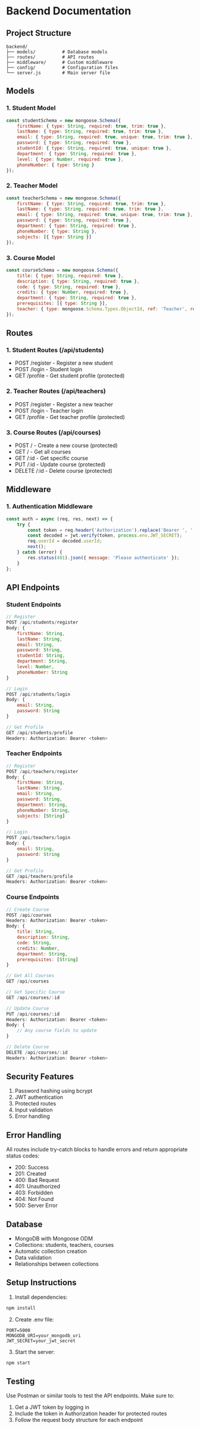 # Backend Documentation

## Project Structure
```
backend/
├── models/          # Database models
├── routes/          # API routes
├── middleware/      # Custom middleware
├── config/          # Configuration files
└── server.js        # Main server file
```

## Models

### 1. Student Model
```javascript
const studentSchema = new mongoose.Schema({
    firstName: { type: String, required: true, trim: true },
    lastName: { type: String, required: true, trim: true },
    email: { type: String, required: true, unique: true, trim: true },
    password: { type: String, required: true },
    studentId: { type: String, required: true, unique: true },
    department: { type: String, required: true },
    level: { type: Number, required: true },
    phoneNumber: { type: String }
});
```

### 2. Teacher Model
```javascript
const teacherSchema = new mongoose.Schema({
    firstName: { type: String, required: true, trim: true },
    lastName: { type: String, required: true, trim: true },
    email: { type: String, required: true, unique: true, trim: true },
    password: { type: String, required: true },
    department: { type: String, required: true },
    phoneNumber: { type: String },
    subjects: [{ type: String }]
});
```

### 3. Course Model
```javascript
const courseSchema = new mongoose.Schema({
    title: { type: String, required: true },
    description: { type: String, required: true },
    code: { type: String, required: true },
    credits: { type: Number, required: true },
    department: { type: String, required: true },
    prerequisites: [{ type: String }],
    teacher: { type: mongoose.Schema.Types.ObjectId, ref: 'Teacher', required: true }
});
```

## Routes

### 1. Student Routes (/api/students)
- POST /register - Register a new student
- POST /login - Student login
- GET /profile - Get student profile (protected)

### 2. Teacher Routes (/api/teachers)
- POST /register - Register a new teacher
- POST /login - Teacher login
- GET /profile - Get teacher profile (protected)

### 3. Course Routes (/api/courses)
- POST / - Create a new course (protected)
- GET / - Get all courses
- GET /:id - Get specific course
- PUT /:id - Update course (protected)
- DELETE /:id - Delete course (protected)

## Middleware

### 1. Authentication Middleware
```javascript
const auth = async (req, res, next) => {
    try {
        const token = req.header('Authorization').replace('Bearer ', '');
        const decoded = jwt.verify(token, process.env.JWT_SECRET);
        req.userId = decoded.userId;
        next();
    } catch (error) {
        res.status(401).json({ message: 'Please authenticate' });
    }
};
```

## API Endpoints

### Student Endpoints
```javascript
// Register
POST /api/students/register
Body: {
    firstName: String,
    lastName: String,
    email: String,
    password: String,
    studentId: String,
    department: String,
    level: Number,
    phoneNumber: String
}

// Login
POST /api/students/login
Body: {
    email: String,
    password: String
}

// Get Profile
GET /api/students/profile
Headers: Authorization: Bearer <token>
```

### Teacher Endpoints
```javascript
// Register
POST /api/teachers/register
Body: {
    firstName: String,
    lastName: String,
    email: String,
    password: String,
    department: String,
    phoneNumber: String,
    subjects: [String]
}

// Login
POST /api/teachers/login
Body: {
    email: String,
    password: String
}

// Get Profile
GET /api/teachers/profile
Headers: Authorization: Bearer <token>
```

### Course Endpoints
```javascript
// Create Course
POST /api/courses
Headers: Authorization: Bearer <token>
Body: {
    title: String,
    description: String,
    code: String,
    credits: Number,
    department: String,
    prerequisites: [String]
}

// Get All Courses
GET /api/courses

// Get Specific Course
GET /api/courses/:id

// Update Course
PUT /api/courses/:id
Headers: Authorization: Bearer <token>
Body: {
    // Any course fields to update
}

// Delete Course
DELETE /api/courses/:id
Headers: Authorization: Bearer <token>
```

## Security Features
1. Password hashing using bcrypt
2. JWT authentication
3. Protected routes
4. Input validation
5. Error handling

## Error Handling
All routes include try-catch blocks to handle errors and return appropriate status codes:
- 200: Success
- 201: Created
- 400: Bad Request
- 401: Unauthorized
- 403: Forbidden
- 404: Not Found
- 500: Server Error

## Database
- MongoDB with Mongoose ODM
- Collections: students, teachers, courses
- Automatic collection creation
- Data validation
- Relationships between collections

## Setup Instructions
1. Install dependencies:
```bash
npm install
```

2. Create .env file:
```env
PORT=5000
MONGODB_URI=your_mongodb_uri
JWT_SECRET=your_jwt_secret
```

3. Start the server:
```bash
npm start
```

## Testing
Use Postman or similar tools to test the API endpoints. Make sure to:
1. Get a JWT token by logging in
2. Include the token in Authorization header for protected routes
3. Follow the request body structure for each endpoint 